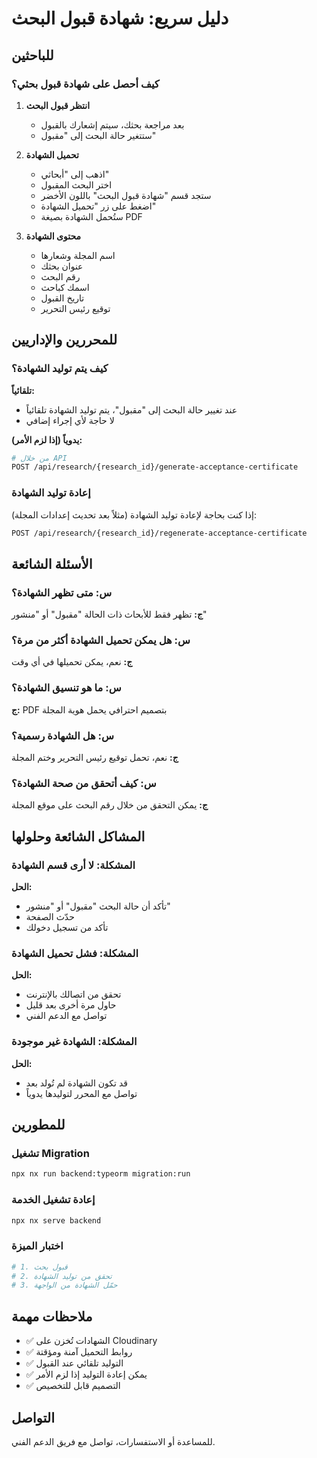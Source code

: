 # دليل سريع: شهادة قبول البحث

## للباحثين

### كيف أحصل على شهادة قبول بحثي؟

1. **انتظر قبول البحث**
   - بعد مراجعة بحثك، سيتم إشعارك بالقبول
   - ستتغير حالة البحث إلى "مقبول"

2. **تحميل الشهادة**
   - اذهب إلى "أبحاثي"
   - اختر البحث المقبول
   - ستجد قسم "شهادة قبول البحث" باللون الأخضر
   - اضغط على زر "تحميل الشهادة"
   - ستُحمل الشهادة بصيغة PDF

3. **محتوى الشهادة**
   - اسم المجلة وشعارها
   - عنوان بحثك
   - رقم البحث
   - اسمك كباحث
   - تاريخ القبول
   - توقيع رئيس التحرير

## للمحررين والإداريين

### كيف يتم توليد الشهادة؟

**تلقائياً:**
- عند تغيير حالة البحث إلى "مقبول"، يتم توليد الشهادة تلقائياً
- لا حاجة لأي إجراء إضافي

**يدوياً (إذا لزم الأمر):**
```bash
# من خلال API
POST /api/research/{research_id}/generate-acceptance-certificate
```

### إعادة توليد الشهادة
إذا كنت بحاجة لإعادة توليد الشهادة (مثلاً بعد تحديث إعدادات المجلة):

```bash
POST /api/research/{research_id}/regenerate-acceptance-certificate
```

## الأسئلة الشائعة

### س: متى تظهر الشهادة؟
**ج:** تظهر فقط للأبحاث ذات الحالة "مقبول" أو "منشور"

### س: هل يمكن تحميل الشهادة أكثر من مرة؟
**ج:** نعم، يمكن تحميلها في أي وقت

### س: ما هو تنسيق الشهادة؟
**ج:** PDF بتصميم احترافي يحمل هوية المجلة

### س: هل الشهادة رسمية؟
**ج:** نعم، تحمل توقيع رئيس التحرير وختم المجلة

### س: كيف أتحقق من صحة الشهادة؟
**ج:** يمكن التحقق من خلال رقم البحث على موقع المجلة

## المشاكل الشائعة وحلولها

### المشكلة: لا أرى قسم الشهادة
**الحل:**
- تأكد أن حالة البحث "مقبول" أو "منشور"
- حدّث الصفحة
- تأكد من تسجيل دخولك

### المشكلة: فشل تحميل الشهادة
**الحل:**
- تحقق من اتصالك بالإنترنت
- حاول مرة أخرى بعد قليل
- تواصل مع الدعم الفني

### المشكلة: الشهادة غير موجودة
**الحل:**
- قد تكون الشهادة لم تُولد بعد
- تواصل مع المحرر لتوليدها يدوياً

## للمطورين

### تشغيل Migration
```bash
npx nx run backend:typeorm migration:run
```

### إعادة تشغيل الخدمة
```bash
npx nx serve backend
```

### اختبار الميزة
```bash
# 1. قبول بحث
# 2. تحقق من توليد الشهادة
# 3. حمّل الشهادة من الواجهة
```

## ملاحظات مهمة

- ✅ الشهادات تُخزن على Cloudinary
- ✅ روابط التحميل آمنة ومؤقتة
- ✅ التوليد تلقائي عند القبول
- ✅ يمكن إعادة التوليد إذا لزم الأمر
- ✅ التصميم قابل للتخصيص

## التواصل
للمساعدة أو الاستفسارات، تواصل مع فريق الدعم الفني.

